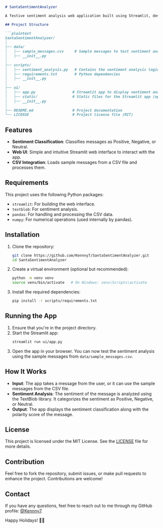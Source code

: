 ```markdown
# SantaSentimentAnalyzer

A festive sentiment analysis web application built using Streamlit, designed to analyze the sentiment of Christmas-related messages. The application classifies messages as Positive, Negative, or Neutral based on the sentiments expressed. This project is perfect for a fun holiday-themed sentiment analysis application.

## Project Structure

```plaintext
SantaSentimentAnalyzer/
│
├── data/
│   ├── sample_messages.csv     # Sample messages to test sentiment analysis
│   ├── __init__.py
│
├── scripts/
│   ├── sentiment_analysis.py   # Contains the sentiment analysis logic
│   ├── requirements.txt        # Python dependencies
│   ├── __init__.py
│
├── ui/
│   ├── app.py                 # Streamlit app to display sentiment analysis results
│   ├── static/                # Static files for the Streamlit app (optional)
│   ├── __init__.py
│
├── README.md                  # Project documentation
└── LICENSE                    # Project license file (MIT)
```

## Features

- **Sentiment Classification**: Classifies messages as Positive, Negative, or Neutral.
- **Web UI**: Simple and intuitive Streamlit web interface to interact with the app.
- **CSV Integration**: Loads sample messages from a CSV file and processes them.

## Requirements

This project uses the following Python packages:

- `streamlit`: For building the web interface.
- `textblob`: For sentiment analysis.
- `pandas`: For handling and processing the CSV data.
- `numpy`: For numerical operations (used internally by pandas).

## Installation

1. Clone the repository:
   ```bash
   git clone https://github.com/Kennny7/SantaSentimentAnalyzer.git
   cd SantaSentimentAnalyzer
   ```

2. Create a virtual environment (optional but recommended):
   ```bash
   python -m venv venv
   source venv/bin/activate   # On Windows: venv\Scripts\activate
   ```

3. Install the required dependencies:
   ```bash
   pip install -r scripts/requirements.txt
   ```

## Running the App

1. Ensure that you're in the project directory.
2. Start the Streamlit app:
   ```bash
   streamlit run ui/app.py
   ```
3. Open the app in your browser. You can now test the sentiment analysis using the sample messages from `data/sample_messages.csv`.

## How It Works

- **Input**: The app takes a message from the user, or it can use the sample messages from the CSV file.
- **Sentiment Analysis**: The sentiment of the message is analyzed using the TextBlob library. It categorizes the sentiment as Positive, Negative, or Neutral.
- **Output**: The app displays the sentiment classification along with the polarity score of the message.

## License

This project is licensed under the MIT License. See the [LICENSE](LICENSE) file for more details.

## Contribution

Feel free to fork the repository, submit issues, or make pull requests to enhance the project. Contributions are welcome!

## Contact

If you have any questions, feel free to reach out to me through my GitHub profile: [@Kennny7](https://github.com/Kennny7).

Happy Holidays! 🎄🎅
```
